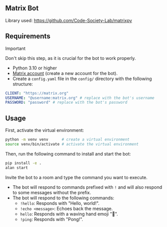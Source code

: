 ## Matrix Bot

Library used: https://github.com/Code-Society-Lab/matrixpy

## Requirements
> [!IMPORTANT]
>
> Don't skip this step, as it is crucial for the bot to work properly.

- Python 3.10 or higher
- [Matrix account](https://app.element.io/#/register) (create a new account for the bot).
- Create a `config.yaml` file in the `config/` directory with the following structure:
```yaml
CLIENT: "https://matrix.org"
USERNAME: "@username:matrix.org" # replace with the bot's username
PASSWORD: "password" # replace with the bot's password
```

## Usage
First, activate the virtual environment:
```bash
python -m venv venv      # create a virtual environment
source venv/bin/activate # activate the virtual environment
```

Then, run the following command to install and start the bot:
```bash
pip install -e .
alan start
``` 
Invite the bot to a room and type the command you want to execute.
- The bot will respond to commands prefixed with `!` and will also respond to some messages without the prefix.
- The bot will respond to the following commands:
  - `!hello`: Responds with "Hello, world!".
  - `!echo <message>`: Echoes back the message.
  - `hello`: Responds with a waving hand emoji "👋".
  - `!ping`: Responds with "Pong!".
